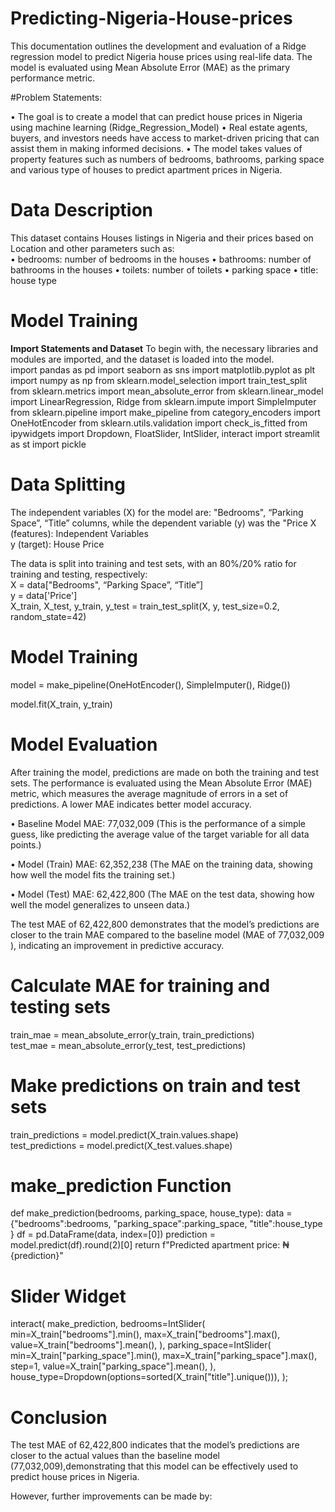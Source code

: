 # Predicting-Nigeria-House-prices

This documentation outlines the development and evaluation of a Ridge regression model to predict Nigeria house prices using real-life data. The model is evaluated using Mean Absolute Error (MAE) as the primary performance metric.


#Problem Statements:

•	The goal is to create a model that can predict house prices in Nigeria using machine learning (Ridge_Regression_Model)
•	Real estate agents, buyers, and investors needs have access to market-driven pricing that can assist them in making informed decisions.
•	The model takes values of property features such as numbers of bedrooms, bathrooms, parking space and various type of houses to predict apartment prices in Nigeria.


# Data Description
This dataset contains Houses listings in Nigeria and their prices based on Location and other parameters such as:<br>
•	bedrooms: number of bedrooms in the houses
•	bathrooms: number of bathrooms in the houses
•	toilets: number of toilets 
•	parking space
•	title: house type


# Model Training

**Import Statements and Dataset**
To begin with, the necessary libraries and modules are imported, and the dataset is loaded into the model.<br>
import pandas as pd
import seaborn as sns
import matplotlib.pyplot as plt
import numpy as np
from sklearn.model_selection import train_test_split
from sklearn.metrics import mean_absolute_error
from sklearn.linear_model import LinearRegression, Ridge
from sklearn.impute import SimpleImputer
from sklearn.pipeline import make_pipeline
from category_encoders import OneHotEncoder
from sklearn.utils.validation import check_is_fitted
from ipywidgets import Dropdown, FloatSlider, IntSlider, interact
import streamlit as st
import pickle

# Data Splitting
The independent variables (X) for the model are: "Bedrooms", “Parking Space”, “Title” columns, while the dependent variable (y) was the "Price
	X (features): Independent Variables<br>
  y (target): House Price<br>

  The data is split into training and test sets, with an 80%/20% ratio for training and testing, respectively:<br>
X = data["Bedrooms", “Parking Space”, “Title”]<br>
y = data['Price']<br>
X_train, X_test, y_train, y_test = train_test_split(X, y, test_size=0.2, random_state=42)

# Model Training
model = make_pipeline(OneHotEncoder(), SimpleImputer(), Ridge())

model.fit(X_train, y_train)

# Model Evaluation

After training the model, predictions are made on both the training and test sets. The performance is evaluated using the Mean Absolute Error (MAE) metric, which measures the average magnitude of errors in a set of predictions. A lower MAE indicates better model accuracy.<br>

•	Baseline Model MAE: 77,032,009  (This is the performance of a simple guess, like predicting the average value of the target variable for all data points.)<br>

•	Model (Train) MAE: 62,352,238 (The MAE on the training data, showing how well the model fits the training set.)<br>

•	Model (Test) MAE: 62,422,800 (The MAE on the test data, showing how well the model generalizes to unseen data.)<br>

The test MAE of 62,422,800 demonstrates that the model’s predictions are closer to the train MAE compared to the baseline model (MAE of 77,032,009 ), indicating an improvement in predictive accuracy.

# Calculate MAE for training and testing sets

train_mae = mean_absolute_error(y_train, train_predictions)<br>
test_mae = mean_absolute_error(y_test, test_predictions)<br>

# Make predictions on train and test sets

train_predictions = model.predict(X_train.values.shape)<br>
test_predictions = model.predict(X_test.values.shape)<br>

# make_prediction Function
def make_prediction(bedrooms, parking_space, house_type):
    data = {"bedrooms":bedrooms,
            "parking_space":parking_space,
            "title":house_type
    }
    df = pd.DataFrame(data, index=[0])
    prediction = model.predict(df).round(2)[0]
    return f"Predicted apartment price: ₦{prediction}"

# Slider Widget
interact(
    make_prediction,
    bedrooms=IntSlider(
        min=X_train["bedrooms"].min(),
        max=X_train["bedrooms"].max(),
        value=X_train["bedrooms"].mean(),
    ),
    parking_space=IntSlider(
        min=X_train["parking_space"].min(),
        max=X_train["parking_space"].max(),
        step=1,
        value=X_train["parking_space"].mean(),
    ),
    house_type=Dropdown(options=sorted(X_train["title"].unique())),
);

# Conclusion
The test MAE of 62,422,800 indicates that the model’s predictions are closer to the actual values than the baseline model (77,032,009),demonstrating that this model can be effectively used to predict house prices in Nigeria.

However, further improvements can be made by:
